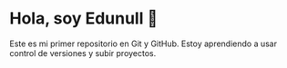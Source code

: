 # Hola, soy Edunull 👋

Este es mi primer repositorio en Git y GitHub.
Estoy aprendiendo a usar control de versiones y subir proyectos.